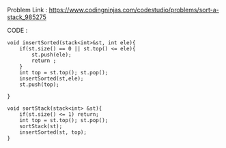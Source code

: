 Problem Link : https://www.codingninjas.com/codestudio/problems/sort-a-stack_985275

CODE : 

```
void insertSorted(stack<int>&st, int ele){
	if(st.size() == 0 || st.top() <= ele){
		st.push(ele);
		return ;
	}
	int top = st.top(); st.pop();
	insertSorted(st,ele);
	st.push(top);
	
}

void sortStack(stack<int> &st){
	if(st.size() <= 1) return;
	int top = st.top(); st.pop();
	sortStack(st);
	insertSorted(st, top);
}
```

